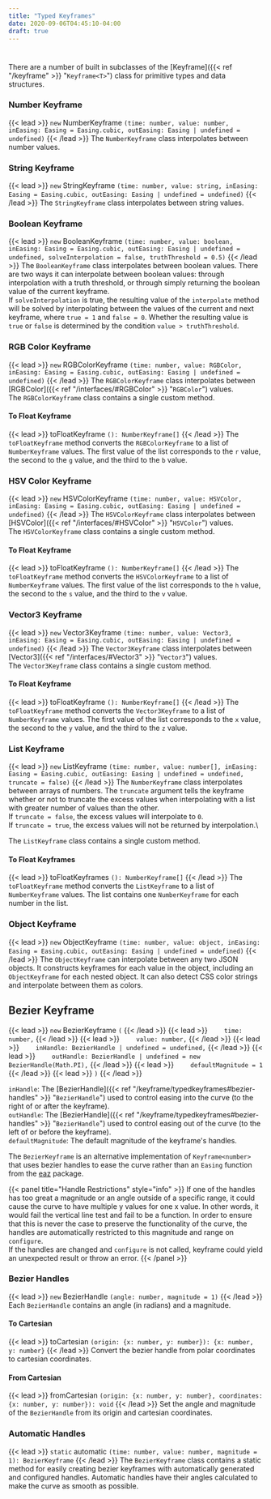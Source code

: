 ```yaml
---
title: "Typed Keyframes"
date: 2020-09-06T04:45:10-04:00
draft: true
---
```

#

There are a number of built in subclasses of the [Keyframe]({{< ref "/keyframe" >}} "`Keyframe<T>`") class for primitive types and data structures.

### Number Keyframe
{{< lead >}} `new` NumberKeyframe `(time: number, value: number, inEasing: Easing = Easing.cubic, outEasing: Easing | undefined = undefined)` {{< /lead >}}
The `NumberKeyframe` class interpolates between number values.

### String Keyframe
{{< lead >}} `new` StringKeyframe `(time: number, value: string, inEasing: Easing = Easing.cubic, outEasing: Easing | undefined = undefined)` {{< /lead >}}
The `StringKeyframe` class interpolates between string values.

### Boolean Keyframe
{{< lead >}} `new` BooleanKeyframe `(time: number, value: boolean, inEasing: Easing = Easing.cubic, outEasing: Easing | undefined = undefined, solveInterpolation = false, truthThreshold = 0.5)` {{< /lead >}}
The `BooleanKeyframe` class interpolates between boolean values. There are two ways it can interpolate between boolean values: through interpolation with a truth threshold, or through simply returning the boolean value of the current keyframe.\
If `solveInterpolation` is true, the resulting value of the `interpolate` method will be solved by interpolating between the values of the current and next keyframe, where `true = 1` and `false = 0`. Whether the resulting value is `true` or `false` is determined by the condition `value > truthThreshold`.

### RGB Color Keyframe
{{< lead >}} `new` RGBColorKeyframe `(time: number, value: RGBColor, inEasing: Easing = Easing.cubic, outEasing: Easing | undefined = undefined)` {{< /lead >}}
The `RGBColorKeyframe` class interpolates between [RGBColor]({{< ref "/interfaces/#RGBColor" >}} "`RGBColor`") values.\
The `RGBColorKeyframe` class contains a single custom method.

#### To Float Keyframe
{{< lead >}} toFloatKeyframe `(): NumberKeyframe[]` {{< /lead >}}
The `toFloatKeyframe` method converts the `RGBColorKeyframe` to a list of `NumberKeyframe` values. The first value of the list corresponds to the `r` value, the second to the `g` value, and the third to the `b` value.

### HSV Color Keyframe
{{< lead >}} `new` HSVColorKeyframe `(time: number, value: HSVColor, inEasing: Easing = Easing.cubic, outEasing: Easing | undefined = undefined)` {{< /lead >}}
The `HSVColorKeyframe` class interpolates between [HSVColor]({{< ref "/interfaces/#HSVColor" >}} "`HSVColor`") values.\
The `HSVColorKeyframe` class contains a single custom method.

#### To Float Keyframe
{{< lead >}} toFloatKeyframe `(): NumberKeyframe[]` {{< /lead >}}
The `toFloatKeyframe` method converts the `HSVColorKeyframe` to a list of `NumberKeyframe` values. The first value of the list corresponds to the `h` value, the second to the `s` value, and the third to the `v` value.

### Vector3 Keyframe
{{< lead >}} `new` Vector3Keyframe `(time: number, value: Vector3, inEasing: Easing = Easing.cubic, outEasing: Easing | undefined = undefined)` {{< /lead >}}
The `Vector3Keyframe` class interpolates between [Vector3]({{< ref "/interfaces/#Vector3" >}} "`Vector3`") values.\
The `Vector3Keyframe` class contains a single custom method.

#### To Float Keyframe
{{< lead >}} toFloatKeyframe `(): NumberKeyframe[]` {{< /lead >}}
The `toFloatKeyframe` method converts the `Vector3Keyframe` to a list of `NumberKeyframe` values. The first value of the list corresponds to the `x` value, the second to the `y` value, and the third to the `z` value.

### List Keyframe
{{< lead >}} `new` ListKeyframe `(time: number, value: number[], inEasing: Easing = Easing.cubic, outEasing: Easing | undefined = undefined, truncate = false)` {{< /lead >}}
The `NumberKeyframe` class interpolates between arrays of numbers.
The `truncate` argument tells the keyframe whether or not to truncate the excess values when interpolating with a list with greater number of values than the other.\
    If `truncate = false`, the excess values will interpolate to `0`.\
    If `truncate = true`, the excess values will not be returned by interpolation.\

The `ListKeyframe` class contains a single custom method.

#### To Float Keyframes
{{< lead >}} toFloatKeyframes `(): NumberKeyframe[]` {{< /lead >}}
The `toFloatKeyframe` method converts the `ListKeyframe` to a list of `NumberKeyframe` values. The list contains one `NumberKeyframe` for each number in the list.

### Object Keyframe
{{< lead >}} `new` ObjectKeyframe `(time: number, value: object, inEasing: Easing = Easing.cubic, outEasing: Easing | undefined = undefined)` {{< /lead >}}
The `ObjectKeyframe` can interpolate between any two JSON objects. It constructs keyframes for each value in the object, including an `ObjectKeyframe` for each nested object. It can also detect CSS color strings and interpolate between them as colors.

## Bezier Keyframe
{{< lead >}} `new` BezierKeyframe `(` {{< /lead >}}
{{< lead >}} `    time: number,` {{< /lead >}}
{{< lead >}} `    value: number,` {{< /lead >}}
{{< lead >}} `    inHandle: BezierHandle | undefined = undefined,` {{< /lead >}}
{{< lead >}} `    outHandle: BezierHandle | undefined = new BezierHandle(Math.PI),` {{< /lead >}}
{{< lead >}} `    defaultMagnitude = 1` {{< /lead >}}
{{< lead >}} `)` {{< /lead >}}

`inHandle`: The [BezierHandle]({{< ref "/keyframe/typedkeyframes#bezier-handles" >}} "`BezierHandle`") used to control easing into the curve (to the right of or after the keyframe).\
`outHandle`: The [BezierHandle]({{< ref "/keyframe/typedkeyframes#bezier-handles" >}} "`BezierHandle`") used to control easing out of the curve (to the left of or before the keyframe).\
`defaultMagnitude`: The default magnitude of the keyframe's handles.

The `BezierKeyframe` is an alternative implementation of `Keyframe<number>` that uses bezier handles to ease the curve rather than an `Easing` function from the [eaz](https://npmjs.org/package/eaz) package.

{{< panel title="Handle Restrictions" style="info" >}} If one of the handles has too great a magnitude or an angle outside of a specific range, it could cause the curve to have multiple y values for one x value. In other words, it would fail the vertical line test and fail to be a function. In order to ensure that this is never the case to preserve the functionality of the curve, the handles are automatically restricted to this magnitude and range on `configure`.\
If the handles are changed and `configure` is not called, keyframe could yield an unexpected result or throw an error. {{< /panel >}}

### Bezier Handles
{{< lead >}} `new` BezierHandle `(angle: number, magnitude = 1)` {{< /lead >}}
Each `BezierHandle` contains an angle (in radians) and a magnitude. 

#### To Cartesian
{{< lead >}} toCartesian `(origin: {x: number, y: number}): {x: number, y: number}` {{< /lead >}}
Convert the bezier handle from polar coordinates to cartesian coordinates.

#### From Cartesian
{{< lead >}} fromCartesian `(origin: {x: number, y: number}, coordinates: {x: number, y: number}): void` {{< /lead >}}
Set the angle and magnitude of the `BezierHandle` from its origin and cartesian coordinates.

### Automatic Handles
{{< lead >}} `static` automatic `(time: number, value: number, magnitude = 1): BezierKeyframe` {{< /lead >}}
The `BezierKeyframe` class contains a static method for easily creating bezier keyframes with automatically generated and configured handles. Automatic handles have their angles calculated to make the curve as smooth as possible.
